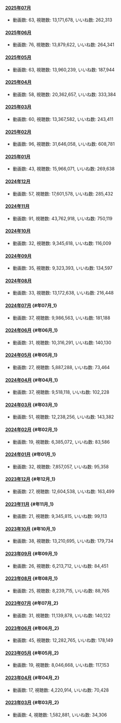 #### [2025年07月](videos/202507 "wikilink")

-   動画数: 63, 視聴数: 13,171,678, いいね数: 262,313

#### [2025年06月](videos/202506 "wikilink")

-   動画数: 76, 視聴数: 13,879,622, いいね数: 264,341

#### [2025年05月](videos/202505 "wikilink")

-   動画数: 63, 視聴数: 13,960,239, いいね数: 187,944

#### [2025年04月](videos/202504 "wikilink")

-   動画数: 58, 視聴数: 20,362,657, いいね数: 333,384

#### [2025年03月](videos/202503 "wikilink")

-   動画数: 60, 視聴数: 13,367,582, いいね数: 243,411

#### [2025年02月](videos/202502 "wikilink")

-   動画数: 96, 視聴数: 31,646,058, いいね数: 608,781

#### [2025年01月](videos/202501 "wikilink")

-   動画数: 43, 視聴数: 15,966,071, いいね数: 269,638

#### [2024年12月](videos/202412 "wikilink")

-   動画数: 57, 視聴数: 17,601,578, いいね数: 285,432

#### [2024年11月](videos/202411 "wikilink")

-   動画数: 91, 視聴数: 43,762,918, いいね数: 750,119

#### [2024年10月](videos/202410 "wikilink")

-   動画数: 32, 視聴数: 9,345,618, いいね数: 116,009

#### [2024年09月](videos/202409 "wikilink")

-   動画数: 35, 視聴数: 9,323,393, いいね数: 134,597

#### [2024年08月](videos/202408 "wikilink")

-   動画数: 33, 視聴数: 13,172,638, いいね数: 216,448

#### [2024年07月](videos/202407 "wikilink") {#年07月_1}

-   動画数: 37, 視聴数: 9,986,563, いいね数: 181,188

#### [2024年06月](videos/202406 "wikilink") {#年06月_1}

-   動画数: 31, 視聴数: 10,316,291, いいね数: 140,130

#### [2024年05月](videos/202405 "wikilink") {#年05月_1}

-   動画数: 27, 視聴数: 5,887,288, いいね数: 73,464

#### [2024年04月](videos/202404 "wikilink") {#年04月_1}

-   動画数: 37, 視聴数: 9,518,118, いいね数: 102,228

#### [2024年03月](videos/202403 "wikilink") {#年03月_1}

-   動画数: 51, 視聴数: 12,238,256, いいね数: 143,382

#### [2024年02月](videos/202402 "wikilink") {#年02月_1}

-   動画数: 19, 視聴数: 6,385,072, いいね数: 83,586

#### [2024年01月](videos/202401 "wikilink") {#年01月_1}

-   動画数: 32, 視聴数: 7,857,057, いいね数: 95,358

#### [2023年12月](videos/202312 "wikilink") {#年12月_1}

-   動画数: 27, 視聴数: 12,604,538, いいね数: 163,499

#### [2023年11月](videos/202311 "wikilink") {#年11月_1}

-   動画数: 21, 視聴数: 9,345,815, いいね数: 99,113

#### [2023年10月](videos/202310 "wikilink") {#年10月_1}

-   動画数: 38, 視聴数: 13,210,695, いいね数: 179,734

#### [2023年09月](videos/202309 "wikilink") {#年09月_1}

-   動画数: 26, 視聴数: 6,213,712, いいね数: 84,451

#### [2023年08月](videos/202308 "wikilink") {#年08月_1}

-   動画数: 25, 視聴数: 8,239,715, いいね数: 88,765

#### [2023年07月](videos/202307 "wikilink") {#年07月_2}

-   動画数: 31, 視聴数: 11,139,878, いいね数: 140,122

#### [2023年06月](videos/202306 "wikilink") {#年06月_2}

-   動画数: 45, 視聴数: 12,282,765, いいね数: 178,149

#### [2023年05月](videos/202305 "wikilink") {#年05月_2}

-   動画数: 19, 視聴数: 8,046,668, いいね数: 117,153

#### [2023年04月](videos/202304 "wikilink") {#年04月_2}

-   動画数: 17, 視聴数: 4,220,914, いいね数: 70,428

#### [2023年03月](videos/202303 "wikilink") {#年03月_2}

-   動画数: 4, 視聴数: 1,582,881, いいね数: 34,306
